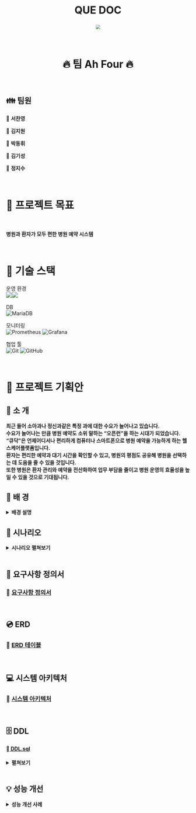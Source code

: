 <h1 align="center" >QUE DOC  </h1>

<div align="center">
  <img src="image/icon.png"  style="zoom:76%;" align="center"/>
</div>

<br>
<br>

<h1 align="center" >🔥 팀 Ah Four 🔥 </h1>


<br>

## 👪 팀원

🏃 **서찬영**

 🏃 **김지원**

🏃 **박동휘**

🏃 **김기성**

🏃 **정지수**

<br>

# 📌 프로젝트 목표

<br>

**병원과 환자가 모두 편한 병원 예약 시스템**

<br>

# 🔧 기술 스택 
운영 환경  
 ![](https://img.shields.io/badge/VMware-607078?logo=vmware&logoColor=white&style=for-the-badge)<img src="https://img.shields.io/badge/linux-%23FCC624.svg?&style=for-the-badge&logo=linux&logoColor=black" />
 
 DB  
![MariaDB](https://img.shields.io/badge/MariaDB-003545?style=for-the-badge&logo=mariadb&logoColor=white)  

모니터링  
![Prometheus](https://img.shields.io/badge/Prometheus-E6522C?style=for-the-badge&logo=Prometheus&logoColor=white) ![Grafana](https://img.shields.io/badge/grafana-%23F46800.svg?style=for-the-badge&logo=grafana&logoColor=white)  

협업 툴  
![Git](https://img.shields.io/badge/git-%23F05033.svg?style=for-the-badge&logo=git&logoColor=white) ![GitHub](https://img.shields.io/badge/github-%23121011.svg?style=for-the-badge&logo=github&logoColor=white) 



<br>

# 📮 프로젝트 기획안

## 💊 소 개
  
  <b>최근 들어 소아과나 정신과같은 특정 과에 대한 수요가 늘어나고 있습니다. <br>
  수요가 늘어나는 만큼 병원 예약도 소위 말하는 “오픈런”을 하는 시대가 되었습니다. <br> 
  “큐닥”은 언제어디서나 편리하게 컴퓨터나 스마트폰으로 병원 예약을 가능하게 하는 헬스케어플랫폼입니다.<br>
  환자는 편리한 예약과 대기 시간을 확인할 수 있고, 병원의 평점도 공유해 병원을 선택하는 데 도움을 줄 수 있을 것입니다.<br>
  또한 병원은 환자 관리와 예약을 전산화하여 업무 부담을 줄이고 병원 운영의 효율성을 높일 수 있을 것으로 기대됩니다. 
</b>

## 📰  배 경 
<details> <summary> <b> 배경 설명 </b> </summary>
<div align="center">
  <img src="image/뉴스 기사 .png"  style="zoom:76%;" align="center"/>
</div>
  <br>

  >대형병원 쏠림 현상이 날이 갈수록 심각해지고 있다. 일단 예약 자체가 어렵고 지루한 대기 시간을 지나 의사와 대면해도 진료는 몇 분 만에 끝난다. 환자들 사이에서 ‘대기 1시간, 진료 3분’ 이라는 말이 나올 정도로 불편과 불만이 커지고 있는 이유다. 특히 코로나19 시기를 지나면서 호흡기내과 등의 검사에 환자가 몰리는 현상이 커졌지만, 공간과 인력이 부족해 당장 대책 마련도 쉽지 않은 실정이다.

  >7일 보건복지부의 ‘2022 의료서비스 경험조사’ 결과 보고서(전국 7000가구 15세 이상 1만6466명 대상)에 따르면 2021년 7월부터 2022년 6월까지 1년간 병·의원 외래 진료를 받았다고 답한 비율은 55.1%를 기록했다. 지난해 국민의 절반 이상이 병·의원을 찾아 외래 진료를 받은 것이다.

  >이들이 외래 진료를 받기 위해 대기한 시간은 평균 16.0분, 의사의 평균 진료 시간은 8.9분으로 조사됐다. 다만 진료 시간이 1∼5분이라는 응답 비율이 49.2%로 가장 높았다. 실제로 병원을 찾는 환자들 사이에서 ‘진료 3분’이라는 내용의 불만이 나오는 이유다. 아울러 평균 수치임을 감안해도 진료 시간에 비해 대기 시간이 2배가량 길다.
</details>

## 📓  시나리오 

<details> <summary> <b> 시나리오 펼쳐보기 </b> </summary>

## 사용자 <br>
#### 시나리오 : 예약 <br>

> 1.	사용자는 주변 병원을 진료과목, 병원종류, 지역으로 검색할 수 있다.
> 2.	조건에 맞는 병원이 거리순, 별점순으로 추천되며 사용자는 병원의 현재 대기열 상태, 예상 대기시간을 확인한다.
> 3.  사용자는 집에서 미리 진료 날짜, 시간, 진료 받을 의사를 선택한다.
> 4.  예약 세부사항을 작성 후 병원의 기본 진료비를 선결제하고 예약한다.
> 4.  사용자는 집에서 예상 진료시간에 병원으로 찾아간다.

## 병원 <br>
#### 시나리오 : 병원 등록
> 1.	병원 관리자가 웹사이트에 가입하여 “병원 등록” 메뉴를 클릭한다.
> 2.	병원의 기본 정보(병원 이름, 주소, 전화번호, 진료과목 등)를 입력한다.
> 3.	병원 운영시간과 예약 가능한 날짜를 설정한다.
> 4.  필요할 경우 의료진 정보, 공지사항을 추가로 입력한다.

#### 시나리오 : 예약자 관리 및 알림

> 1.	병원에서는 실시간으로 예약한 사용자를 확인하고 관리할 수 있다.
> 2.  예약한 시간이나 날짜에 진료가 어려울 경우 미리 연락하여 일정을 관리한다.
> 3.  예약한 시간의 1시간전에 병원에서 자동으로 메시지 알림을 보내 사용자에게 진료시간이 임박했음을 알린다.
> 4.  사용자는 예약에 요청사항을 적어 진료시 의료진에게 필요한 정보를 알릴 수 있다.


#### 시나리오 : 병원 운영 시간 및 정보 수정
> 1.	병원의 갑작스런 사정으로 영업여부와 시간을 수정하고 싶을 땐 간단하게 <br>
 “병원 정보 관리” 메뉴에서 운영 시간 및 진료 정보를 수정한다.
> 2.	병원에서 일하는 의료진의 진료가능 시간대도 업데이트 가능하다.
> 3.  변경사항은 공지사항으로 병원 상세 정보 페이지에서 알린다.
</details>


<br>

## 📃 요구사항 정의서
### 📑 <a href = "./project/요구사항 정의서.xlsx"> 요구사항 정의서  </a>
<br>

## 💿 ERD
### 📀 <a href = "./image/ERD.png"> ERD  테이블  </a>
<br>

## 💻 시스템 아키텍처

### 💾 <a href = "./image/architecture.png"> 시스템 아키텍처   </a>
<br>


 ## 🗄️ DDL

 #### 📁<a href = "./db/DDL.sql"> DDL.sql   </a>

<details> <summary> <b>펼쳐보기</b></summary> <br>

 <details><summary> <b>1. CREATE</b> </summary> <br>

<details><summary> <b>user</b> </summary>

```
create table user (
	id	varchar(100)	NOT NULL,
	password	varchar(100)	NOT NULL,
	nickname	varchar(100)	NOT NULL,
	email	varchar(100)	NOT NULL,
	phone_number	varchar(100)	NOT NULL,
	address	varchar(200)	NOT NULL
);
```

```
ALTER TABLE user ADD CONSTRAINT PK_USER PRIMARY KEY (
	id
);
```
</details>
<details><summary> <b>manager</b> </summary>

```
create table manager (
	id	varchar(100)	NOT NULL,
	password	varchar(100)	NOT NULL,
	nickname	varchar(100)	NOT NULL,
	email	varchar(100)	NOT NULL,
	phone_number	varchar(100)	NOT NULL,
	address	varchar(200)	NOT NULL
);
```

```
ALTER TABLE manager ADD CONSTRAINT PK_MANAGER PRIMARY KEY (
	id
);

```
</details>

<details><summary> <b>payment</b> </summary>

```
CREATE TABLE payment (
	reservation_idx	int auto_increment primary key NOT NULL,
	hospital_idx	int	NOT NULL,
	user_id	varchar(100)	NOT NULL,
	payment_amount	int	NOT NULL,
	payment_date	datetime	NOT NULL,
	payment_method	varchar(100)	NOT NULL,
	payment_status	varchar(100)	NOT NULL,
	update_at	timestamp	NOT NULL
);
```

```
ALTER TABLE payment ADD CONSTRAINT FK_reservation_TO_payment_1 FOREIGN KEY (
	reservation_idx
)
REFERENCES reservation (
	idx
)ON DELETE CASCADE;
```
```
ALTER TABLE payment ADD CONSTRAINT FK_reservation_TO_payment_2 FOREIGN KEY (
	hospital_idx
)
REFERENCES reservation (
	hospital_idx
) ON DELETE CASCADE;
```
```
ALTER TABLE payment ADD CONSTRAINT FK_reservation_TO_payment_3 FOREIGN KEY (
	user_id
)
REFERENCES reservation (
  user_id
)ON DELETE CASCADE;
```
</details>

<details><summary> <b>doctorInfo</b> </summary>

```
CREATE TABLE doctorInfo (
	hospital_idx	int	NOT NULL,
	name	varchar(100)	NOT NULL,
	detail	varchar(500)	NOT NULL
);
```
```
ALTER TABLE doctorInfo ADD CONSTRAINT FK_hospital_TO_doctorInfo_1 FOREIGN KEY (
	hospital_idx
)
REFERENCES hospital (
	idx
)ON DELETE CASCADE;
```
</details>


<details><summary> <b>department</b> </summary>

```
CREATE TABLE department (
	department	int	NOT NULL,
	hospital_idx	int	NOT NULL
);
```
```
ALTER TABLE department ADD CONSTRAINT FK_hospital_TO_department_1 FOREIGN KEY (
	hospital_idx
)
REFERENCES hospital (
	idx
)ON DELETE CASCADE;
```
</details>

<details><summary> <b>review</b> </summary>

```
create table review (
	user_id	varchar(100)	NOT NULL,
	hospital_idx	int	NOT NULL,
	title	varchar(200)	NOT NULL,
	contents	varchar(1000)	NOT NULL,
	created_at	timestamp	NOT NULL,
	rating	float	NOT NULL,
	password	varchar(100)	NOT NULL	DEFAULT 0000,
	released	boolean	NOT NULL
);
```
```
ALTER TABLE review ADD CONSTRAINT FK_user_TO_review_1 FOREIGN KEY (
	user_id
)
REFERENCES user (
	id
)ON DELETE CASCADE;
```
```
ALTER TABLE review ADD CONSTRAINT FK_hospital_TO_review_1 FOREIGN KEY (
	hospital_idx
)
REFERENCES hospital (
	idx
)ON DELETE CASCADE;
```
</details>

<details><summary> <b>hospital</b> </summary>

```
CREATE TABLE hospital (
	idx	int auto_increment primary key NOT NULL,
	manager_id	varchar(100)	NOT NULL,
	name	varchar (100)	NOT NULL,
	address	varchar(200)	NOT NULL,
	number	varchar(100)	NOT NULL,
	type	varchar(100)	NULL
);
```
```
ALTER TABLE hospital ADD CONSTRAINT FK_manager_TO_hospital_1 FOREIGN KEY (
	manager_id
)
REFERENCES manager (
	id
)ON DELETE CASCADE;
```
</details>

<details><summary> <b>reservation</b> </summary>

```
CREATE TABLE reservation (
	idx	int auto_increment	primary key NOT NULL,
	hospital_idx	int	NOT NULL,
	user_id	varchar(100)	NOT NULL,
	visit_user	varchar(100)	NOT NULL,
	phone_number	varchar(100)	NOT NULL,
	content	varchar(500)	NOT NULL,
	admit	boolean	NOT NULL,
	reservation_date	timestamp	NOT NULL
);
```
```
ALTER TABLE reservation ADD CONSTRAINT FK_hospital_TO_reservation_1 FOREIGN KEY (
	hospital_idx
)
REFERENCES hospital (
	idx
)ON DELETE CASCADE;
```
```
ALTER TABLE reservation ADD CONSTRAINT FK_user_TO_reservation_1 FOREIGN KEY (
	user_id
)
REFERENCES user (
	id
)ON DELETE CASCADE;
```
</details>

<details><summary> <b>monday</b> </summary>

```
CREATE TABLE monday (
	open	boolean	NOT NULL,
	open_time	time	NULL,
	close_time	time	NULL,
	hospital_idx	int	NOT NULL
);
```
```
ALTER TABLE monday ADD CONSTRAINT FK_hospital_TO_monday_1 FOREIGN KEY (
	hospital_idx
)
REFERENCES hospital (
	idx
)ON DELETE CASCADE;
```
</details>

<details><summary> <b>tuesday</b> </summary>

```
CREATE TABLE tuesday (
	open	boolean	NOT NULL,
	open_time	time	NULL,
	close_time	time	NULL,
	hospital_idx	int	NOT NULL
);
```
```
ALTER TABLE tuesday ADD CONSTRAINT FK_hospital_TO_tuesday_1 FOREIGN KEY (
	hospital_idx
)
REFERENCES hospital (
	idx
);
```
</details>

<details><summary> <b> wendsday</b> </summary>

```
CREATE TABLE wendsday (
	open	boolean	NOT NULL,
	open_time	time	NULL,
	close_time	time	NULL,
	hospital_idx	int	NOT NULL
);
```
```
ALTER TABLE wendsday ADD CONSTRAINT FK_hospital_TO_wendsday_1 FOREIGN KEY (
	hospital_idx
)
REFERENCES hospital (
	idx
);
```
</details>

<details><summary> <b>thursday</b> </summary>

```
CREATE TABLE thursday (
	open	boolean	NOT NULL,
	open_time	time	NULL,
	close_time	time	NULL,
	hospital_idx	int	NOT NULL
);
```
```
ALTER TABLE thursday ADD CONSTRAINT FK_hospital_TO_thursday_1 FOREIGN KEY (
	hospital_idx
)
REFERENCES hospital (
	idx
);
```
</details>

<details><summary> <b>friday</b> </summary>

```
CREATE TABLE friday (
	open	boolean	NOT NULL,
	open_time	time	NULL,
	close_time	time	NULL,
	hospital_idx	int	NOT NULL
);
```
```
ALTER TABLE friday ADD CONSTRAINT FK_hospital_TO_friday_1 FOREIGN KEY (
	hospital_idx
)
REFERENCES hospital (
	idx
);
```
</details>

<details><summary> <b>saturday</b> </summary>

```
CREATE TABLE saturday (
	open	boolean	NOT NULL,
	open_time	time	NULL,
	close_time	time	NULL,
	hospital_idx	int	NOT NULL
);
```
```
ALTER TABLE saturday ADD CONSTRAINT FK_hospital_TO_saturday_1 FOREIGN KEY (
	hospital_idx
)
REFERENCES hospital (
	idx
);
```
</details>

<details><summary> <b>sunday</b> </summary>

```
CREATE TABLE sunday (
	open	boolean	NOT NULL,
	open_time	time	NULL,
	close_time	time	NULL,
	hospital_idx	int	NOT NULL
);
```
```
ALTER TABLE sunday ADD CONSTRAINT FK_hospital_TO_sunday_1 FOREIGN KEY (
	hospital_idx
)
REFERENCES hospital (
	idx
);
```
</details>

<details><summary> <b>announcement</b> </summary>

```
CREATE TABLE announcement (
	hospital_idx	int	NOT NULL,
	title	varchar(200)	NOT NULL,
	contents	varchar(2000)	NOT NULL,
	created_at	timestamp	NOT NULL
);
```
```
ALTER TABLE announcement ADD CONSTRAINT FK_hospital_TO_announcement_1 FOREIGN KEY (
	hospital_idx
)
REFERENCES hospital (
	idx
);
```
</details>
<br><br>

</details>

<details><summary> <b>2. INSERT</b> </summary> <Br>

<details><summary> <b>1. 사용자 가입</b> </summary>

```
insert user value(name, id, password, nickname, email, number, address) values ('name','id','password','nickname','email','010-0000-0000','address');

```
</details>

<details><summary> <b>2. 관리자 가입</b> </summary>

```
insert into manager (name, id, password, email, number, business_number) values ('name','id','password','email','010-0000-0000','business_number');

```
</details>

<details><summary> <b>3. 관리자 등록</b> </summary>

```
insert hospital (manager_id	varchar(100),name,address,number,type) values (?,?,?,?,?,?);
```
</details>

<details><summary> <b>4. 공지사항 올리기</b> </summary>

```
insert into announcement(title, contents,hospital_id, created_by) values(?,?,>,?);

```
</details>

<details><summary> <b>5. 예약 결제</b> </summary>

```
insert into payment(hospital_idx,	user_id,	payment_amount,
	payment_date,	payment_method,	payment_status,
	update_at) values (?,?,?,?,?,?,?);

```
</details>

<details><summary> <b>6. 리뷰 작성</b> </summary>

```
insert into review(title, contents, user_id, password, rating, created_by, release,hospital_id) values(?,?,?,?,?,?,?);

```
</details>

<details><summary> <b>7. 병원예약</b> </summary>

```
insert into reservation(hospital_idx,
	user_id,
	visit_user,
	phone_number,
	content,
	admit,
	reservation_dat) values(?,?,?,?,?,?,?);

```
</details>
<Br>
</details>

<details><summary> <b>3. SELECT</b> </summary>

<br>
<details><summary> <b>1. 사용자 로그인 </b> </summary>

```
select id, password from user where id = 'id' and password = 'password';

```
</details>
<details><summary> <b>2. 사용자 정보 조회</b> </summary>

```
select * from user where id = user_id;

```
</details>



<details><summary> <b>3. 관리자 로그인</b> </summary>

```
select id, password from manager where id = 'id' and password = 'password';

```
</details>

<details><summary> <b>4. 관리자 정보 조회</b> </summary>

```
select * from manager where id = user_id;

```
</details>

<details><summary> <b>5. 병원 정보 조회</b> </summary>

```
select * from hospital where manager_id = 'manager_id';

```
</details>

<details><summary> <b>6. 이름으로 찾기</b> </summary>

```
select name from hospital where name = 'hospital_name';

```
</details>

<details><summary> <b>7. 진료과목으로 찾기</b> </summary>

```
select name from hospital join department on hospital.id = department.hospital_id where department.name ='department_name';

```
</details>

<details><summary> <b>8. 병원 종류로 찾기</b> </summary>

```
select name from hospital where hospital_type = 'type';

```
</details>

<details><summary> <b>9. 지역으로 찾기</b> </summary>

```
select name from hospital where address = '%강남구%';

```
</details>

<details><summary> <b>10. 리뷰 조회</b> </summary>

```
select * from review where hospital_id = 'id' order by created_by;
```
```
select * from review where user_id = 'id' order by created_by;

```
</details>

<details><summary> <b>11. 종합 조회</b> </summary>

```
select sum(rating)/count(rating),* from review where hospital_id = id group by hospital_id;

```
</details>

<details><summary> <b>12. 예약 조회</b> </summary>

```
select * from reservation where user_id = 'id';
```
```
select * from reservation where hospital_id = 'id';

```
</details>

<details><summary> <b>13. 예약 확정 알림 ~ 예약 시간 알림</b> </summary>

```
select number from reservation join user on reservation.user_id = user.id where user.id = id;
```
</details><br>
</details>

<details><summary> <b>4. DELETE</b> </summary><br>
<details><summary> <b>1. 회원 탈퇴</b> </summary> 

```
delete from user where id = id;

```
</details>


<details><summary> <b>2. 관리자 탈퇴</b> </summary>

```
delete from manager where id = id;

```
</details>


<details><summary> <b>3. 결제 환불</b> </summary>

```
delete from payment where id = 'id';

```
</details>


<details><summary> <b>4. 리뷰 삭제</b> </summary>

```
delete from review where user_id ='id' and password='password';

```
</details>


<details><summary> <b>5. 예약 취소</b> </summary>

```
delete from reservation where idx = idx;

```
</details><br>
</details>
<details><summary> <b>5. UPDATE</b> </summary><br>
<details><summary> <b>1. 관리자 정보 수정</b> </summary>

```
update manager set password = 'newpassword' where id ='id';

```
</details>

<details><summary> <b>2. 병원 정보 수정  </b> </summary>

```
update hospital set hospital_type = 'another type';
```
</details>


<details><summary> <b>3. 리뷰 수정</b> </summary>

```
select user_id, password from review where user_id = 'id' and password = 'password'; 
update review set contents = 'newcontents'  where idx = idx;

```
</details>


<details><summary> <b>4. 예약 수정</b> </summary>

```
update reservation set name = 'newname' where idx=idx;

```
</details>

</details>

</details>

<br>


## 💡 성능 개선  

<details> <summary><b>성능 개선 사례<b> </summary> <br>

<details><summary><b>INDEX 적용 사례_1<b> </summary> <br>

### INDEX 적용 이유

> user의 id를 이용한 SELECT문이 많음을 확인 <br>
> explain으로 탐색 rosw를 확인<br>
> 매번 전체 테이블을 탐색하는 것을 발견<br>
> user의 id를 index로 등록하여 탐색 rows를 줄이고자함

<br>
<div>
  <img src="image/유저의 예약 한병원보기.png"  style="zoom:76%;" />
</div>
<div >
  <img src="image/유저예약병원시간.png"  style="zoom:76%;" />
</div>

> 일반 쿼리문 실행시실행시간 1.063 sec

<br>

<div >
  <img src="image/인덱싱.png"  style="zoom:76%;" />
</div>
<div >
  <img src="image/인덱싱 시간.png"  style="zoom:76%;" />
</div>
<br>

> 일반 쿼리문 실행시실행시간 0.813 sec

> 결과: 실행시간 약 0.2초 단축
</details>
<details><summary><b>INDEX 적용 사례_2<b> </summary> <br>

### INDEX 적용 이유

> 결제금액으로 조회하는 SELECT문이 많음을 확인 <br>
> explain으로 탐색 rosw를 확인<br>
> 전체 테이블을 탐색하는 것을 발견<br>
> payment의 payment_amount를 index로 등록하여 탐색 rows를 줄이고자함

<div>
  <img src="image/2만원 이상인 결제 조회.png"  style="zoom:76%;" />
</div>
<div >
  <img src="image/일반쿼리문 실행시.PNG"  style="zoom:76%;" />
</div>
<div>
  <img src="image/row수.PNG"  style="zoom:76%;" />
</div>

<br>

>  일반쿼리문 실행시 row 98639
실행시간 0.110 sec


<div >
  <img src="image/인덱스.PNG"  style="zoom:76%;" />
</div>
<div >
  <img src="image/인덱스쿼리.PNG"  style="zoom:76%;" />
</div>
<div >
  <img src="image/인덱스쿼리로우.PNG"  style="zoom:76%;" />
</div>
<div >
  <img src="image/인덱스쿼리실행시간.PNG"  style="zoom:76%;" />
</div>
<br>


> 인덱스 쿼리문 실행시 row 49319 실행시간 0.016 sec

> 결과: 성능 rows: 50% 향상
실행시간 약 0.1초 단축

</details>
</details>
</details>